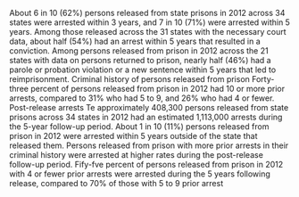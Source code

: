 About 6 in 10 (62%) persons released from
state prisons in 2012 across 34 states were
arrested within 3 years, and 7 in 10 (71%) were
arrested within 5 years. Among those released across
the 31 states with the necessary court data, about half
(54%) had an arrest within 5 years that resulted in a
conviction. Among persons released from prison in
2012 across the 21 states with data on persons returned
to prison, nearly half (46%) had a parole or probation
violation or a new sentence within 5 years that led to
reimprisonment.
Criminal history of persons released from prison
Forty-three percent of persons released from prison in
2012 had 10 or more prior arrests, compared to 31%
who had 5 to 9, and 26% who had 4 or fewer.
Post-release arrests
Te approximately 408,300 persons released from
state prisons across 34 states in 2012 had an estimated
1,113,000 arrests during the 5-year follow-up period.
About 1 in 10 (11%) persons released from prison in
2012 were arrested within 5 years outside of the state
that released them.
Persons released from prison with more prior arrests
in their criminal history were arrested at higher rates
during the post-release follow-up period. Fify-fve
percent of persons released from prison in 2012 with 4
or fewer prior arrests were arrested during the 5 years
following release, compared to 70% of those with 5
to 9 prior arrest